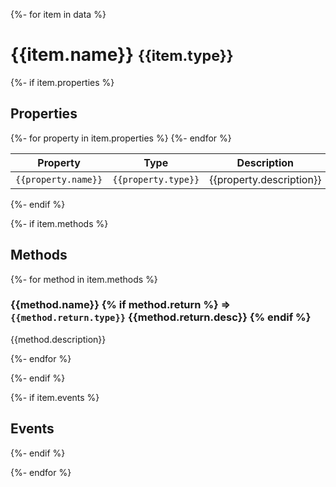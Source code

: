 {%- for item in data %}
# {{item.name}} <small>{{item.type}}</small>

{%- if item.properties %}
## Properties

<table>
  <thead>
    <tr>
      <th>Property</th>
      <th>Type</th>
      <th>Description</th>
      <th>Default</th>
    </tr>
  </thead>

  <tbody>
    {%- for property in item.properties %}
    <tr>
      <td><code>{{property.name}}</code></td>
      <td><code>{{property.type}}</code></td>
      <td>{{property.description}}</td>
      <td>{{unquote(property.defaultValue)}}</td>
    </tr>
    {%- endfor %}
  </tbody>
</table>
{%- endif %}

{%- if item.methods %}
## Methods

{%- for method in item.methods %}

### {{method.name}} {% if method.return %} => <code>{{method.return.type}}</code> {{method.return.desc}} {% endif %}

{{method.description}}

{%- endfor %}


{%- endif %}

{%- if item.events %}
## Events

{%- endif %}

{%- endfor %}
